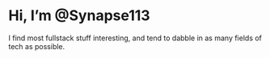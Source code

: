 # Hi, I’m @Synapse113
I find most fullstack stuff interesting, and tend to dabble in as many fields of tech as possible.

<!---
Synapse113/Synapse113 is a ✨ special ✨ repository because its `README.md` (this file) appears on your GitHub profile.
You can click the Preview link to take a look at your changes.
--->

